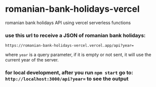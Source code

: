 # romanian-bank-holidays-vercel

romanian bank holidays API using vercel serverless functions

### use this url to receive a JSON of romanian bank holidays:

`https://romanian-bank-holidays-vercel.vercel.app/api?year=`

where `year` is a query parameter, if it is empty or not sent, it will use the current year of the server.

### for local development, after you run `npm start` go to: `http://localhost:3000/api?year=` to see the output
